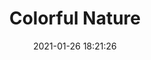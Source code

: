 ---
id_post: 7
title: "Colorful Nature"
date: 2021-01-26 18:21:26
description: 'Aura life inside living things.'
image: 'https://i.postimg.cc/wxymtN87/IMG-20201114-150743.jpg'
categories: kubisme
artist: 'Gallery teplok.id'
instagram: 'dian_djoyo'
---
